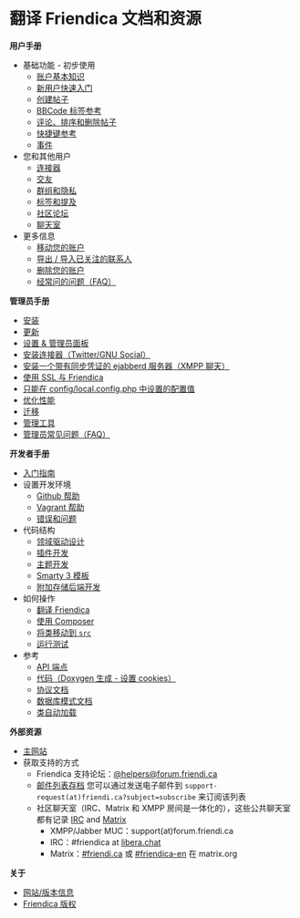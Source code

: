 翻译 Friendica 文档和资源
=====================================

**用户手册**

* 基础功能 - 初步使用
    * [账户基本知识](help/Account-Basics)
    * [新用户快速入门](help/Quick-Start-guide)
    * [创建帖子](help/Text_editor)
    * [BBCode 标签参考](help/BBCode)
    * [评论、排序和删除帖子](help/Text_comment)
    * [快捷键参考](help/Accesskeys)
    * [事件](help/events)
* 您和其他用户
    * [连接器](help/Connectors)
    * [交友](help/Making-Friends)
    * [群组和隐私](help/Groups-and-Privacy)
    * [标签和提及](help/Tags-and-Mentions)
    * [社区论坛](help/Forums)
    * [聊天室](help/Chats)
* 更多信息
    * [移动您的账户](help/Move-Account)
    * [导出 / 导入已关注的联系人](help/Export-Import-Contacts)
    * [删除您的账户](help/Remove-Account)
    * [经常问的问题（FAQ）](help/FAQ)

**管理员手册**

* [安装](help/Install)
* [更新](help/Update)
* [设置 & 管理员面板](help/Settings)
* [安装连接器（Twitter/GNU Social）](help/Installing-Connectors)
* [安装一个带有同步凭证的 ejabberd 服务器（XMPP 聊天）](help/install-ejabberd)
* [使用 SSL 与 Friendica](help/SSL)
* [只能在 config/local.config.php 中设置的配置值](help/Config)
* [优化性能](help/Improve-Performance)
* [迁移](help/Migrate)
* [管理工具](help/tools)
* [管理员常见问题（FAQ）](help/FAQ-admin)

**开发者手册**

* [入门指南](help/Developers-Intro)
* 设置开发环境
    * [Github 帮助](help/Github)
    * [Vagrant 帮助](help/Vagrant)
    * [错误和问题](help/Bugs-and-Issues)
* 代码结构
    * [领域驱动设计](help/Developer-Domain-Driven-Design)
    * [插件开发](help/Addons)
    * [主题开发](help/themes)
    * [Smarty 3 模板](help/smarty3-templates)
    * [附加存储后端开发](help/AddonStorageBackend)
* 如何操作
    * [翻译 Friendica](help/translations)
    * [使用 Composer](help/Composer)
    * [将类移动到 `src`](help/Developer-How-To-Move-Classes-to-src)
    * [运行测试](help/Tests)
* 参考
    * [API 端点](help/api)
    * [代码（Doxygen 生成 - 设置 cookies）](doc/html/)
    * [协议文档](help/Protocol)
    * [数据库模式文档](help/database)
    * [类自动加载](help/autoloader)

**外部资源**

* [主网站](https://friendi.ca)
* 获取支持的方式
    * Friendica 支持论坛：[@helpers@forum.friendi.ca](https://forum.friendi.ca/~helpers)
    * [邮件列表存档](http://mailman.friendi.ca/mailman/listinfo/support-friendi.ca) 您可以通过发送电子邮件到 `support-request(at)friendi.ca?subject=subscribe` 来订阅该列表
    * 社区聊天室（IRC、Matrix 和 XMPP 房间是一体化的），这些公共聊天室都有记录 [IRC](https://gnusociarg.nsupdate.info/2021/%23friendica/) and [Matrix](https://view.matrix.org/alias/%23friendi.ca:matrix.org/)
        * XMPP/Jabber MUC：support(at)forum.friendi.ca
        * IRC：#friendica at [libera.chat](https://web.libera.chat/?channels=#friendica)
        * Matrix：[#friendi.ca](https://matrix.to/#/#friendi.ca:matrix.org) 或 [#friendica-en](https://matrix.to/#/#friendica-en:matrix.org) 在 matrix.org

**关于**

* [网站/版本信息](friendica)
* [Friendica 版权](credits)